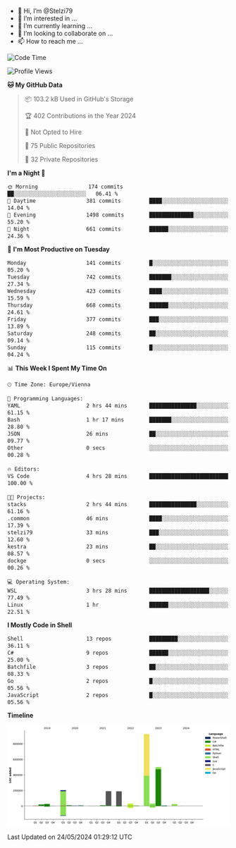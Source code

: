 - 👋 Hi, I’m @Stelzi79
- 👀 I’m interested in ...
- 🌱 I’m currently learning ...
- 💞️ I’m looking to collaborate on ...
- 📫 How to reach me ...

<!--START_SECTION:waka-->
![Code Time](http://img.shields.io/badge/Code%20Time-999%20hrs%203%20mins-blue)

![Profile Views](http://img.shields.io/badge/Profile%20Views-0-blue)

**🐱 My GitHub Data** 

> 📦 103.2 kB Used in GitHub's Storage 
 > 
> 🏆 402 Contributions in the Year 2024
 > 
> 🚫 Not Opted to Hire
 > 
> 📜 75 Public Repositories 
 > 
> 🔑 32 Private Repositories 
 > 
**I'm a Night 🦉** 

```text
🌞 Morning                174 commits         ██░░░░░░░░░░░░░░░░░░░░░░░   06.41 % 
🌆 Daytime                381 commits         ████░░░░░░░░░░░░░░░░░░░░░   14.04 % 
🌃 Evening                1498 commits        ██████████████░░░░░░░░░░░   55.20 % 
🌙 Night                  661 commits         ██████░░░░░░░░░░░░░░░░░░░   24.36 % 
```
📅 **I'm Most Productive on Tuesday** 

```text
Monday                   141 commits         █░░░░░░░░░░░░░░░░░░░░░░░░   05.20 % 
Tuesday                  742 commits         ███████░░░░░░░░░░░░░░░░░░   27.34 % 
Wednesday                423 commits         ████░░░░░░░░░░░░░░░░░░░░░   15.59 % 
Thursday                 668 commits         ██████░░░░░░░░░░░░░░░░░░░   24.61 % 
Friday                   377 commits         ███░░░░░░░░░░░░░░░░░░░░░░   13.89 % 
Saturday                 248 commits         ██░░░░░░░░░░░░░░░░░░░░░░░   09.14 % 
Sunday                   115 commits         █░░░░░░░░░░░░░░░░░░░░░░░░   04.24 % 
```


📊 **This Week I Spent My Time On** 

```text
🕑︎ Time Zone: Europe/Vienna

💬 Programming Languages: 
YAML                     2 hrs 44 mins       ███████████████░░░░░░░░░░   61.15 % 
Bash                     1 hr 17 mins        ███████░░░░░░░░░░░░░░░░░░   28.80 % 
JSON                     26 mins             ██░░░░░░░░░░░░░░░░░░░░░░░   09.77 % 
Other                    0 secs              ░░░░░░░░░░░░░░░░░░░░░░░░░   00.28 % 

🔥 Editors: 
VS Code                  4 hrs 28 mins       █████████████████████████   100.00 % 

🐱‍💻 Projects: 
stacks                   2 hrs 44 mins       ███████████████░░░░░░░░░░   61.16 % 
.common                  46 mins             ████░░░░░░░░░░░░░░░░░░░░░   17.39 % 
stelzi79                 33 mins             ███░░░░░░░░░░░░░░░░░░░░░░   12.60 % 
kestra                   23 mins             ██░░░░░░░░░░░░░░░░░░░░░░░   08.57 % 
dockge                   0 secs              ░░░░░░░░░░░░░░░░░░░░░░░░░   00.26 % 

💻 Operating System: 
WSL                      3 hrs 28 mins       ███████████████████░░░░░░   77.49 % 
Linux                    1 hr                ██████░░░░░░░░░░░░░░░░░░░   22.51 % 
```

**I Mostly Code in Shell** 

```text
Shell                    13 repos            █████████░░░░░░░░░░░░░░░░   36.11 % 
C#                       9 repos             ██████░░░░░░░░░░░░░░░░░░░   25.00 % 
Batchfile                3 repos             ██░░░░░░░░░░░░░░░░░░░░░░░   08.33 % 
Go                       2 repos             █░░░░░░░░░░░░░░░░░░░░░░░░   05.56 % 
JavaScript               2 repos             █░░░░░░░░░░░░░░░░░░░░░░░░   05.56 % 
```



**Timeline**

![Lines of Code chart](https://raw.githubusercontent.com/Stelzi79/Stelzi79/main/assets/bar_graph.png)


 Last Updated on 24/05/2024 01:29:12 UTC
<!--END_SECTION:waka-->

<!---
Stelzi79/Stelzi79 is a ✨ special ✨ repository because its `README.md` (this file) appears on your GitHub profile.
You can click the Preview link to take a look at your changes.
--->
